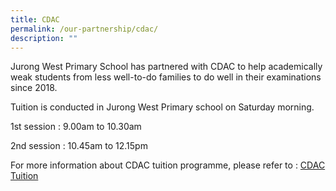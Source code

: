```yaml
---
title: CDAC
permalink: /our-partnership/cdac/
description: ""
---
```

Jurong West Primary School has partnered with CDAC to help academically weak students from less well-to-do families to do well in their examinations since 2018.

Tuition is conducted in Jurong West Primary school on Saturday morning.

1st session : 9.00am to 10.30am

2nd session : 10.45am to 12.15pm

For more information about CDAC tuition programme, please refer to : [CDAC Tuition](https://www.cdac.org.sg/developing-students/tuition-programme/)